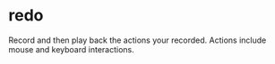 # redo
Record and then play back the actions your recorded. Actions include mouse and keyboard interactions.
